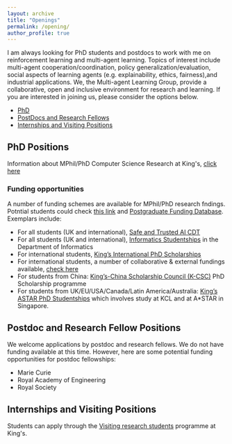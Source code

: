 ```yaml
---
layout: archive
title: "Openings"
permalink: /opening/
author_profile: true
---
```



I am always looking for PhD students and postdocs to work with me on reinforcement learning and multi-agent learning.
Topics of interest include multi-agent cooperation/coordination, policy generalization/evaluation, social aspects of learning agents (e.g. explainability, ethics, fairness),and industrial applications. We, the Multi-agent Learning Group, provide a collaborative, open and inclusive environment for research and learning.
If you are interested in joining us, please consider the options below.
* [PhD](#phd-positions)
* [PostDocs and Research Fellows](#postdoc-and-research-fellow-positions)
* [Internships and Visiting Positions](#internships-and-visiting-positions)

## PhD Positions
Information about MPhil/PhD Computer Science Research at King's, [click here](https://www.kcl.ac.uk/informatics/postgraduate/research-degrees)

### Funding opportunities
A number of funding schemes are available for MPhil/PhD research fndings. Potntial students could check [this link](https://www.kcl.ac.uk/study-legacy/postgraduate/fees-and-funding/student-funding) and [Postgraduate Funding Database](https://www.kcl.ac.uk/study-legacy/doctoral-studies/funding).
Exemplars include: 
* For all students (UK and international), [Safe and Trusted AI CDT](https://safeandtrustedai.org/)
* For all students (UK and international), [Informatics Studentships](https://www.kcl.ac.uk/informatics/postgraduate/research-degrees#) in the Department of Informatics
* For international students, [King’s International PhD Scholarships](https://www.kcl.ac.uk/research/funding-opportunities/doctoral-research-opportunities/international-scholarships)
* For international students, a number of collaborative & external fundings available, [check here](https://www.kcl.ac.uk/study-legacy/postgraduate/fees-and-funding/student-funding/postgraduate-research-funding/international-student-research-funding)
* For students from China: [King’s-China Scholarship Council (K-CSC)](https://www.kcl.ac.uk/study-legacy/funding/kings-china-scholarship-council-phd-scholarship-programme-k-csc) PhD Scholarship programme 
* For students from UK/EU/USA/Canada/Latin America/Australia: [King’s ASTAR PhD Studentships](https://www.kcl.ac.uk/research/funding-opportunities/doctoral-research-opportunities/current-phd-opportunities/astar-phd-studentships) which involves study at KCL and at A*STAR in Singapore. 


## Postdoc and Research Fellow Positions
We welcome applications by postdoc and research fellows.
We do not have funding available at this time.
However, here are some potential funding opportunities for postdoc fellowships:
* Marie Curie
* Royal Academy of Engineering
* Royal Society

## Internships and Visiting Positions
Students can apply through the [Visiting research students](https://www.kcl.ac.uk/study/postgraduate-research/visiting-research-students)
programme at King's.
